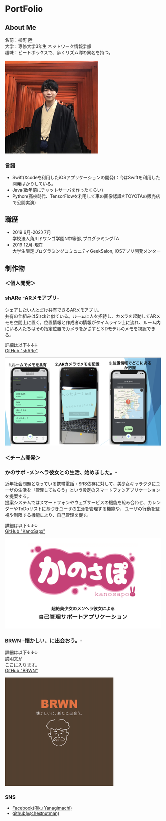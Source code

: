 # PortFolio
## About Me

名前：柳町 陸<br>
大学：専修大学3年生 ネットワーク情報学部<br>
趣味：ビートボックスで、歩くリズム隊の異名を持つ。<br>
<br>
<img src="https://github.com/chestnutman/WatashiPortfolio/blob/master/ProfilePic.jpg" width="300" height="300">

### 言語
- Swift(Xcodeを利用したiOSアプリケーションの開発)：今はSwiftを利用した開発ばかりしている。<br>
- Java(数年前にチャットサーバを作ったくらい)<br>
- Python(高校時代、TensorFlowを利用して車の画像認識をTOYOTAの販売店で公開実演)<br>

## 職歴
- 2019 6月-2020 7月 <br>学校法人角川ドワンゴ学園N中等部, プログラミングTA<br>
- 2019 12月-現在 <br>大学生限定プログラミングコミュニティGeekSalon, iOSアプリ開発メンター<br>

## 制作物
### ＜個人開発＞
### shARe -ARメモアプリ-
シェアしたい人とだけ共有できるARメモアプリ。<br>
共有の仕組みはSlackと似ている。ルームに人を招待し、カメラを起動してARメモを空間上に置く。位置情報と作成者の情報がタイムライン上に流れ、ルーム内にいる人たちはその指定位置でカメラをかざすと３Dモデルのメモを視認できる。<br>

詳細は以下↓↓↓<br>
<a href="https://github.com/chestnutman/WatashiPortfolio/blob/master/shARe_Portfolio/shARe_Detail.md">GitHub "shARe"</a><br>

<img src="https://github.com/chestnutman/WatashiPortfolio/blob/master/shARe_pic01.png">


### ＜チーム開発＞
### かのサポ -メンヘラ彼女との生活、始めました。-
近年社会問題となっている携帯電話・SNS依存に対して、美少女キャラクタにユーザの生活を「管理してもらう」という設定のスマートフォンアプリケーションを提案する。 <br>
提案システムではスマートフォンやウェブサービスの機能を組み合わせ、カレンダーやToDoリストに基づきユーザの生活を管理する機能や、 ユーザの行動を監視や制限する機能により、自己管理を促す。<br>

詳細は以下↓↓↓<br>
<a href="https://github.com/chestnutman/WatashiPortfolio/blob/master/Kanosapo_Portfolio/Kanosapo_Detail.md">GitHub "KanoSapo" </a><br>

<img src="https://github.com/chestnutman/WatashiPortfolio/blob/master/menhera_pic01.png">

### BRWN -懐かしい、に出会おう。-
詳細は以下↓↓↓<br>
説明文が<br>
ここに入ります。<br>
<a href="https://github.com/chestnutman/WatashiPortfolio/blob/master/BRWN_Portfolio/BRWN_Detail.md">GitHub "BRWN"</a><br>

<img src="https://github.com/chestnutman/WatashiPortfolio/blob/master/BRWN_pic06.png" width="350" height="350">

### SNS
- <a href= "https://www.facebook.com/riku.yanagimachi">Facebook(Riku Yanagimachi)</a><br>
- <a href = "https://github.com/chestnutman">github(@chestnutman)</a><br>
